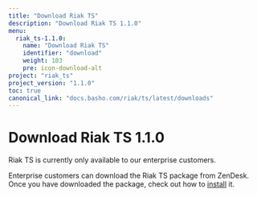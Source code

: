 ```yaml
---
title: "Download Riak TS"
description: "Download Riak TS 1.1.0"
menu:
  riak_ts-1.1.0:
    name: "Download Riak TS"
    identifier: "download"
    weight: 103
    pre: icon-download-alt
project: "riak_ts"
project_version: "1.1.0"
toc: true
canonical_link: "docs.basho.com/riak/ts/latest/downloads"
---
```


[installing]: http://docs.basho.com/riakts/1.1.0/installing/installing/

# Download Riak TS 1.1.0

Riak TS is currently only available to our enterprise customers. 

Enterprise customers can download the Riak TS package from ZenDesk. Once you have downloaded the package, check out how to [install][installing] it.
